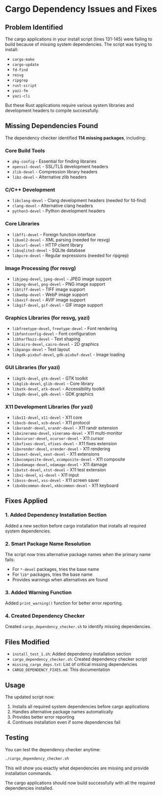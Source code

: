 # Cargo Dependency Issues and Fixes

## Problem Identified

The cargo applications in your install script (lines 131-145) were failing to build because of missing system dependencies. The script was trying to install:

- `cargo-make`
- `cargo-update` 
- `fd-find`
- `resvg`
- `ripgrep`
- `rust-script`
- `yazi-fm`
- `yazi-cli`

But these Rust applications require various system libraries and development headers to compile successfully.

## Missing Dependencies Found

The dependency checker identified **114 missing packages**, including:

### Core Build Tools
- `pkg-config` - Essential for finding libraries
- `openssl-devel` - SSL/TLS development headers
- `zlib-devel` - Compression library headers
- `libz-devel` - Alternative zlib headers

### C/C++ Development
- `libclang-devel` - Clang development headers (needed for fd-find)
- `clang-devel` - Alternative clang headers
- `python3-devel` - Python development headers

### Core Libraries
- `libffi-devel` - Foreign function interface
- `libxml2-devel` - XML parsing (needed for resvg)
- `libcurl-devel` - HTTP client library
- `libsqlite3-devel` - SQLite database
- `libpcre-devel` - Regular expressions (needed for ripgrep)

### Image Processing (for resvg)
- `libjpeg-devel`, `jpeg-devel` - JPEG image support
- `libpng-devel`, `png-devel` - PNG image support
- `libtiff-devel` - TIFF image support
- `libwebp-devel` - WebP image support
- `libavif-devel` - AVIF image support
- `libgif-devel`, `gif-devel` - GIF image support

### Graphics Libraries (for resvg, yazi)
- `libfreetype-devel`, `freetype-devel` - Font rendering
- `libfontconfig-devel` - Font configuration
- `libharfbuzz-devel` - Text shaping
- `libcairo-devel`, `cairo-devel` - 2D graphics
- `libpango-devel` - Text layout
- `libgdk-pixbuf-devel`, `gdk-pixbuf-devel` - Image loading

### GUI Libraries (for yazi)
- `libgtk-devel`, `gtk-devel` - GTK toolkit
- `libglib-devel`, `glib-devel` - Core library
- `libatk-devel`, `atk-devel` - Accessibility toolkit
- `libgdk-devel`, `gdk-devel` - GDK graphics

### X11 Development Libraries (for yazi)
- `libx11-devel`, `x11-devel` - X11 core
- `libxcb-devel`, `xcb-devel` - X11 protocol
- `libxrandr-devel`, `xrandr-devel` - X11 randr extension
- `libxinerama-devel`, `xinerama-devel` - X11 multi-monitor
- `libxcursor-devel`, `xcursor-devel` - X11 cursor
- `libxfixes-devel`, `xfixes-devel` - X11 fixes extension
- `libxrender-devel`, `xrender-devel` - X11 rendering
- `libxext-devel`, `xext-devel` - X11 extensions
- `libxcomposite-devel`, `xcomposite-devel` - X11 composite
- `libxdamage-devel`, `xdamage-devel` - X11 damage
- `libxtst-devel`, `xtst-devel` - X11 test extension
- `libxi-devel`, `xi-devel` - X11 input
- `libxss-devel`, `xss-devel` - X11 screen saver
- `libxkbcommon-devel`, `xkbcommon-devel` - X11 keyboard

## Fixes Applied

### 1. **Added Dependency Installation Section**
Added a new section before cargo installation that installs all required system dependencies.

### 2. **Smart Package Name Resolution**
The script now tries alternative package names when the primary name fails:
- For `*-devel` packages, tries the base name
- For `lib*` packages, tries the base name
- Provides warnings when alternatives are found

### 3. **Added Warning Function**
Added `print_warning()` function for better error reporting.

### 4. **Created Dependency Checker**
Created `cargo_dependency_checker.sh` to identify missing dependencies.

## Files Modified

- `install_test_1.sh`: Added dependency installation section
- `cargo_dependency_checker.sh`: Created dependency checker script
- `missing_cargo_deps.txt`: List of critical missing dependencies
- `CARGO_DEPENDENCY_FIXES.md`: This documentation

## Usage

The updated script now:
1. Installs all required system dependencies before cargo applications
2. Handles alternative package names automatically
3. Provides better error reporting
4. Continues installation even if some dependencies fail

## Testing

You can test the dependency checker anytime:
```bash
./cargo_dependency_checker.sh
```

This will show you exactly what dependencies are missing and provide installation commands.

The cargo applications should now build successfully with all the required dependencies installed. 